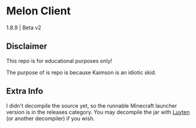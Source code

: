 # Melon Client
1.8.9 | Beta v2

## Disclaimer
This repo is for educational purposes only!

The purpose of is repo is because Kaimson is an idiotic skid.

## Extra Info
I didn't decompile the source yet, so the runnable Minecraft launcher version is in the releases category. You may decompile the jar with [Luyten](https://github.com/deathmarine/Luyten) (or another decompiler) if you wish.
